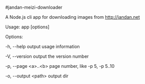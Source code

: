 #jandan-meizi-downloader

A Node.js cli app for downloading images from http://jandan.net


Usage: app [options]

Options:

  -h, --help           output usage information

  -V, --version        output the version number

  -p, --page &lt;a>..&lt;b>  page number, like -p 5, -p 5..10
  
  -o, --output &lt;path>  output dir